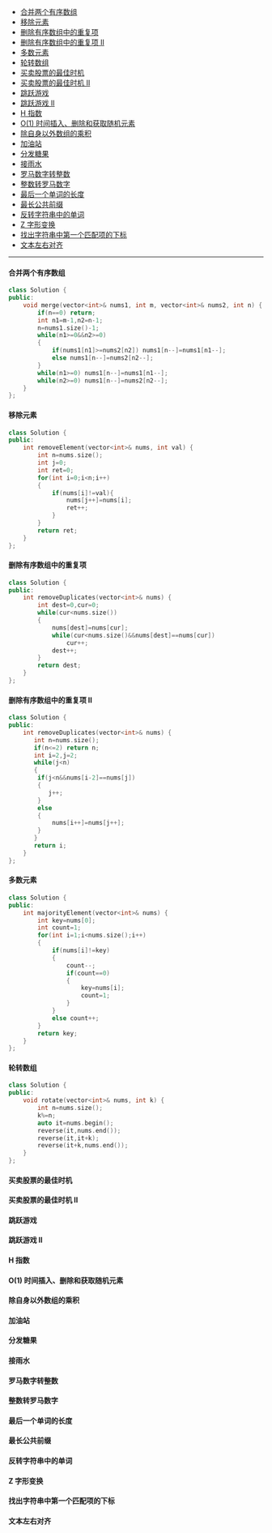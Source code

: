 - [合并两个有序数组](#合并两个有序数组)
- [移除元素](#移除元素)
- [删除有序数组中的重复项](#删除有序数组中的重复项)
- [删除有序数组中的重复项 II](#删除有序数组中的重复项-ii)
- [多数元素](#多数元素)
- [轮转数组](#轮转数组)
- [买卖股票的最佳时机](#买卖股票的最佳时机)
- [买卖股票的最佳时机 II](#买卖股票的最佳时机-ii)
- [跳跃游戏](#跳跃游戏)
- [跳跃游戏 II](#跳跃游戏-ii)
- [H 指数](#h-指数)
- [O(1) 时间插入、删除和获取随机元素](#o1-时间插入删除和获取随机元素)
- [除自身以外数组的乘积](#除自身以外数组的乘积)
- [加油站](#加油站)
- [分发糖果](#分发糖果)
- [接雨水](#接雨水)
- [罗马数字转整数](#罗马数字转整数)
- [整数转罗马数字](#整数转罗马数字)
- [最后一个单词的长度](#最后一个单词的长度)
- [最长公共前缀](#最长公共前缀)
- [反转字符串中的单词](#反转字符串中的单词)
- [Z 字形变换](#z-字形变换)
- [找出字符串中第一个匹配项的下标](#找出字符串中第一个匹配项的下标)
- [文本左右对齐](#文本左右对齐)

---

#### 合并两个有序数组
``` cpp
class Solution {
public:
    void merge(vector<int>& nums1, int m, vector<int>& nums2, int n) {
        if(n==0) return;
        int n1=m-1,n2=n-1;
        n=nums1.size()-1;
        while(n1>=0&&n2>=0)
        {
            if(nums1[n1]>=nums2[n2]) nums1[n--]=nums1[n1--];
            else nums1[n--]=nums2[n2--];
        }
        while(n1>=0) nums1[n--]=nums1[n1--];
        while(n2>=0) nums1[n--]=nums2[n2--];
    }
};
```
#### 移除元素
``` cpp
class Solution {
public:
    int removeElement(vector<int>& nums, int val) {
        int n=nums.size();
        int j=0;
        int ret=0;
        for(int i=0;i<n;i++)
        {
            if(nums[i]!=val){
                nums[j++]=nums[i];
                ret++;
            } 
        }
        return ret;
    }
};
```
#### 删除有序数组中的重复项
``` cpp
class Solution {
public:
    int removeDuplicates(vector<int>& nums) {
        int dest=0,cur=0;
        while(cur<nums.size())
        {
            nums[dest]=nums[cur];
            while(cur<nums.size()&&nums[dest]==nums[cur])
                cur++;
            dest++;
        }
        return dest;
    }
};
```
#### 删除有序数组中的重复项 II
``` cpp
class Solution {
public:
    int removeDuplicates(vector<int>& nums) {
       int n=nums.size();
       if(n<=2) return n;
       int i=2,j=2;
       while(j<n)
       {
        if(j<n&&nums[i-2]==nums[j])
        {
           j++;
        }
        else 
        {
            nums[i++]=nums[j++];
        }
       }
       return i;
    }
};
```
#### 多数元素
``` cpp
class Solution {
public:
    int majorityElement(vector<int>& nums) {
        int key=nums[0];
        int count=1;
        for(int i=1;i<nums.size();i++)
        {
            if(nums[i]!=key)
            {
                count--;
                if(count==0)
                {
                    key=nums[i];
                    count=1;
                }
            }
            else count++;
        }
        return key;
    }
};
```
#### 轮转数组
``` cpp
class Solution {
public:
    void rotate(vector<int>& nums, int k) {
        int n=nums.size();
        k%=n;
        auto it=nums.begin();
        reverse(it,nums.end());
        reverse(it,it+k);
        reverse(it+k,nums.end());
    }
};
```
#### 买卖股票的最佳时机
#### 买卖股票的最佳时机 II
#### 跳跃游戏
#### 跳跃游戏 II
#### H 指数
#### O(1) 时间插入、删除和获取随机元素
#### 除自身以外数组的乘积
#### 加油站
#### 分发糖果
#### 接雨水
#### 罗马数字转整数
#### 整数转罗马数字
#### 最后一个单词的长度
#### 最长公共前缀
#### 反转字符串中的单词
#### Z 字形变换
#### 找出字符串中第一个匹配项的下标
#### 文本左右对齐